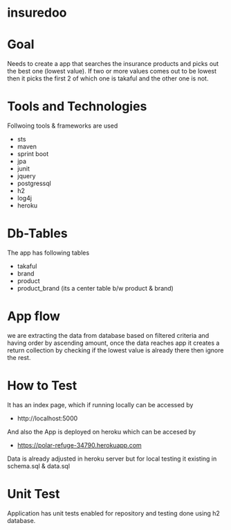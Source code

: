 # insuredoo

# Goal
Needs to create a app that searches the insurance products and picks out the best one (lowest value). If two or more values comes out to be lowest then it picks the first 2 of which one is takaful and the other one is not.

# Tools and Technologies
Follwoing tools & frameworks are used
- sts
- maven
- sprint boot
- jpa
- junit
- jquery
- postgressql
- h2
- log4j
- heroku

# Db-Tables
The app has following tables
- takaful
- brand
- product
- product_brand (its a center table b/w product & brand)

# App flow

we are extracting the data from database based on filtered criteria and having order by ascending amount, once the data reaches app it creates a return collection by checking if the lowest value is already there then ignore the rest.

# How to Test

It has an index page, which if running locally can be accessed by
- http://localhost:5000

And also the App is deployed on heroku which can be accesed by
- https://polar-refuge-34790.herokuapp.com

Data is already adjusted in heroku server but for local testing it existing in schema.sql & data.sql

# Unit Test
Application has unit tests enabled for repository and testing done using h2 database.